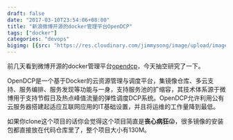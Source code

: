```yaml
---
draft: false
date: "2017-03-10T23:54:06+08:00"
title: "新浪微博开源的docker管理平台OpenDCP"
tags: ["docker"]
categories: "devops"
bigimg: [{src: "https://res.cloudinary.com/jimmysong/image/upload/images/2016062561.jpg", desc: "青海湖 Jun 25,2016"}]
---
```


前几天看到微博开源的docker管理平台[opendcp](https://github.com/weibocom/opendcp)，今天抽空研究了一下。

OpenDCP是一个基于Docker的云资源管理与调度平台，集镜像仓库、多云支持、服务编排、服务发现等功能与一身，支持服务池的扩缩容，其技术体系源于微博用于支持节假日及热点峰值流量的弹性调度DCP系统。OpenDCP允许利用公有云服务器搭建起适应互联网应用的IT基础设置，并且将运维的工作量降到最低。

如果你clone这个项目的话你会觉得这个项目简直是**丧心病狂**😱，很多镜像的安装包都直接放在代码仓库里了，整个项目大小有130M。
